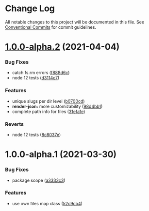 # Change Log

All notable changes to this project will be documented in this file.
See [Conventional Commits](https://conventionalcommits.org) for commit guidelines.

# [1.0.0-alpha.2](https://github.com/krmax44/cocy/compare/@cocy/render-json@1.0.0-alpha.1...@cocy/render-json@1.0.0-alpha.2) (2021-04-04)


### Bug Fixes

* catch fs.rm errors ([f888d6c](https://github.com/krmax44/cocy/commit/f888d6c53f7a790e5699aa16685e1788f69fdd5a))
* node 12 tests ([d3114c7](https://github.com/krmax44/cocy/commit/d3114c7e609e8b6c2d2eb63f33b9177087d1bdb2))


### Features

* unique slugs per dir level ([b0700cd](https://github.com/krmax44/cocy/commit/b0700cd5283dc7f032a86bddef386dc4a7d17475))
* **render-json:** more customizability ([98d4bb1](https://github.com/krmax44/cocy/commit/98d4bb15214ce712e4333c6090c15bab9752364c))
* complete path info for files ([31efa1e](https://github.com/krmax44/cocy/commit/31efa1e490e02f91d448e03791d90b08a331eaab))


### Reverts

* node 12 tests ([8c8037e](https://github.com/krmax44/cocy/commit/8c8037e3c4b25a28a8766bd95a7e7c4fda411af6))





# 1.0.0-alpha.1 (2021-03-30)


### Bug Fixes

* package scope ([a3333c3](https://github.com/krmax44/cocy/commit/a3333c3f886b544a6fc22b8170467fc11d0a888f))


### Features

* use own files map class ([52c9cb4](https://github.com/krmax44/cocy/commit/52c9cb47ba095c575fc887ef5c48fb66f23c0be8))
